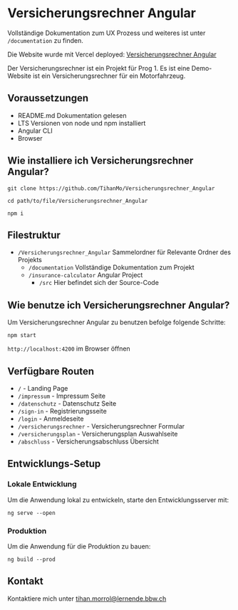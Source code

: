 # Versicherungsrechner Angular  

Vollständige Dokumentation zum UX Prozess und weiteres ist unter `/documentation` zu finden.  

Die Website wurde mit Vercel deployed: [Versicherungsrechner Angular](https://versicherungsrechnerangular-l2cewn45n-tihanmos-projects.vercel.app/)  

Der Versicherungsrechner ist ein Projekt für Prog 1. Es ist eine Demo-Website ist ein Versicherungsrechner für ein Motorfahrzeug.

## Voraussetzungen
- README.md Dokumentation gelesen
- LTS Versionen von node und npm installiert
- Angular CLI
- Browser

## Wie installiere ich Versicherungsrechner Angular?  

```
git clone https://github.com/TihanMo/Versicherungsrechner_Angular
```

```
cd path/to/file/Versicherungsrechner_Angular
```

```
npm i
```

## Filestruktur  
* `/Versicherungsrechner_Angular` Sammelordner für Relevante Ordner des Projekts
  * `/documentation` Vollständige Dokumentation zum Projekt
  * `/insurance-calculator` Angular Project 
    * `/src` Hier befindet sich der Source-Code

## Wie benutze ich Versicherungsrechner Angular?
Um Versicherungsrechner Angular zu benutzen befolge folgende Schritte:
```
npm start
```

`http://localhost:4200` im Browser öffnen

## Verfügbare Routen
- `/` - Landing Page
- `/impressum` - Impressum Seite
- `/datenschutz` - Datenschutz Seite
- `/sign-in` - Registrierungsseite
- `/login` - Anmeldeseite
- `/versicherungsrechner` - Versicherungsrechner Formular
- `/versicherungsplan` - Versicherungsplan Auswahlseite
- `/abschluss` - Versicherungsabschluss Übersicht

## Entwicklungs-Setup
### Lokale Entwicklung
Um die Anwendung lokal zu entwickeln, starte den Entwicklungsserver mit:
```
ng serve --open
```

### Produktion
Um die Anwendung für die Produktion zu bauen:
```
ng build --prod
```

## Kontakt

Kontaktiere mich unter [tihan.morrol@lernende.bbw.ch](tihan.morrol@lernende.bbw.ch)
